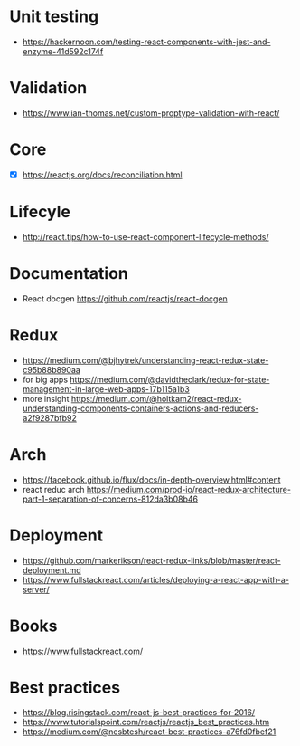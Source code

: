 # Unit testing 
- https://hackernoon.com/testing-react-components-with-jest-and-enzyme-41d592c174f

# Validation
- https://www.ian-thomas.net/custom-proptype-validation-with-react/

# Core 
- [X] https://reactjs.org/docs/reconciliation.html

# Lifecyle
- http://react.tips/how-to-use-react-component-lifecycle-methods/

# Documentation
- React docgen https://github.com/reactjs/react-docgen

# Redux
- https://medium.com/@bjhytrek/understanding-react-redux-state-c95b88b890aa
- for big apps https://medium.com/@davidtheclark/redux-for-state-management-in-large-web-apps-17b115a1b3
- more insight https://medium.com/@holtkam2/react-redux-understanding-components-containers-actions-and-reducers-a2f9287bfb92

# Arch 
- https://facebook.github.io/flux/docs/in-depth-overview.html#content
- react reduc arch https://medium.com/prod-io/react-redux-architecture-part-1-separation-of-concerns-812da3b08b46

# Deployment 
- https://github.com/markerikson/react-redux-links/blob/master/react-deployment.md
- https://www.fullstackreact.com/articles/deploying-a-react-app-with-a-server/

# Books
- https://www.fullstackreact.com/

# Best practices
- https://blog.risingstack.com/react-js-best-practices-for-2016/
- https://www.tutorialspoint.com/reactjs/reactjs_best_practices.htm
- https://medium.com/@nesbtesh/react-best-practices-a76fd0fbef21


